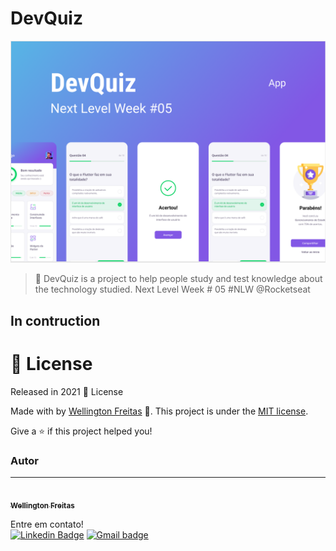 # DevQuiz

<p align="center">
   <img src="https://github.com/WellingtonFreitas/app-DevQuiz/blob/main/assets/images/cove.PNG?raw=true" alt="Move It" width="800"/>
</p>


> :rocket: DevQuiz is a project to help people study and test knowledge about the technology studied. Next Level Week # 05 #NLW @Rocketseat

## In contruction


# :closed_book: License

Released in 2021 :closed_book: License

Made with by [Wellington Freitas](https://github.com/WellingtonFreitas) 🚀.
This project is under the [MIT license](./LICENSE).


Give a ⭐️ if this project helped you!


### Autor
---

<a href="https://github.com/WellingtonFreitas">
 <img style="border-radius: 100%;" src=https://avatars.githubusercontent.com/u/72938207?s=400&u=9c4637de193798aec28c20978e83b0ff7f8b4f28&v=4" width="100px;" alt=""/>
 <br />
 <sub><b>Wellington Freitas</b></sub></a> <a> 


Entre em contato!
</br>
[![Linkedin Badge](https://img.shields.io/badge/-WellingtonFreitas-blue?style=flat-square&logo=Linkedin&logoColor=white&link=https://www.linkedin.com/in/wellington-freitas-43624283/)](https://www.linkedin.com/in/wellington-freitas-43624283/) [![Gmail badge](https://img.shields.io/badge/-wellington.m.de.freitas-red?style=flat-square&logo=Gmail&logoColor=white&link=mailto:wellington.m.de.freitas@gmail.com)](mailto:wellington.m.de.freitas@gmail.com)
